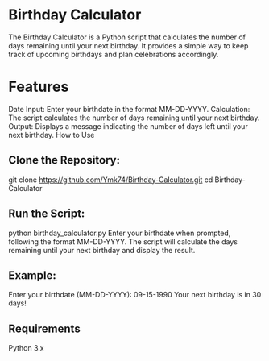 # Birthday Calculator
The Birthday Calculator is a Python script that calculates the number of days remaining until your next birthday. It provides a simple way to keep track of upcoming birthdays and plan celebrations accordingly.

# Features
Date Input: Enter your birthdate in the format MM-DD-YYYY.
Calculation: The script calculates the number of days remaining until your next birthday.
Output: Displays a message indicating the number of days left until your next birthday.
How to Use
## Clone the Repository:

git clone https://github.com/Ymk74/Birthday-Calculator.git
cd Birthday-Calculator


## Run the Script:

python birthday_calculator.py
Enter your birthdate when prompted, following the format MM-DD-YYYY. The script will calculate the days remaining until your next birthday and display the result.

## Example:

Enter your birthdate (MM-DD-YYYY): 09-15-1990
Your next birthday is in 30 days!

## Requirements
Python 3.x
